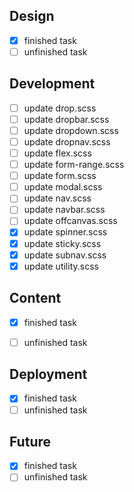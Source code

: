 
## Design

- [x] finished task
- [ ] unfinished task

## Development

- [ ] update drop.scss
- [ ] update dropbar.scss
- [ ] update dropdown.scss
- [ ] update dropnav.scss 
- [ ] update flex.scss
- [ ] update form-range.scss
- [ ] update form.scss
- [ ] update modal.scss
- [ ] update nav.scss
- [ ] update navbar.scss
- [ ] update offcanvas.scss
- [x] update spinner.scss
- [x] update sticky.scss
- [x] update subnav.scss
- [x] update utility.scss

## Content

- [x] finished task
- [ ] unfinished task


## Deployment

- [x] finished task
- [ ] unfinished task

## Future

- [x] finished task
- [ ] unfinished task
